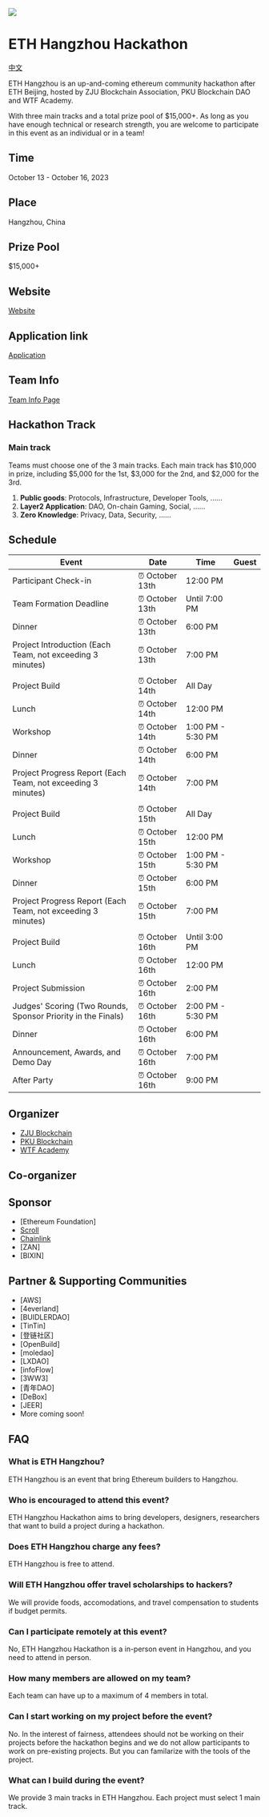 ![](./img/banner.png)
# ETH Hangzhou Hackathon
[中文](./README-cn.md)

ETH Hangzhou is an up-and-coming ethereum community hackathon after ETH Beijing, hosted by ZJU Blockchain Association, PKU Blockchain DAO and WTF Academy.

With three main tracks and a total prize pool of $15,000+. As long as you have enough technical or research strength, you are welcome to participate in this event as an individual or in a team!
## Time
October 13 - October 16, 2023

## Place
Hangzhou, China

## Prize Pool

$15,000+

## Website

[Website](https://www.ethhangzhou.xyz)

## Application link

[Application](https://docs.google.com/forms/d/e/1FAIpQLSeqm45uEfWECqmNWErGSDR0QHFnhKPdiQyyJyrteroOhvVzrQ/viewform) 

## Team Info
[Team Info Page](https://github.com/eth-hangzhou/ETHHangzhou/blob/main/team-info.md)

## Hackathon Track
### Main track

Teams must choose one of the 3 main tracks. Each main track has $10,000 in prize, including $5,000 for the 1st, $3,000 for the 2nd, and $2,000 for the 3rd.

1. **Public goods**: Protocols, Infrastructure, Developer Tools, ……
2. **Layer2 Application**: DAO, On-chain Gaming, Social, ……
3. **Zero Knowledge**: Privacy, Data, Security, ……


## Schedule

| Event                               | Date            | Time           | Guest                            |
| ----------------------------------- | --------------- | ---------------| --------------------------------- |
| Participant Check-in                | ⏰ October 13th | 12:00 PM       |                                  |
| Team Formation Deadline             | ⏰ October 13th | Until 7:00 PM  |                                  |
| Dinner                              | ⏰ October 13th | 6:00 PM        |                                  |
| Project Introduction (Each Team, not exceeding 3 minutes) | ⏰ October 13th | 7:00 PM | |
|                                     |                 |                |                                  |
| Project Build                       | ⏰ October 14th | All Day        |                                  |
| Lunch                               | ⏰ October 14th | 12:00 PM       |                                  |
| Workshop                            | ⏰ October 14th | 1:00 PM - 5:30 PM |  |
| Dinner                              | ⏰ October 14th | 6:00 PM        |                                  |
| Project Progress Report (Each Team, not exceeding 3 minutes) | ⏰ October 14th | 7:00 PM | |
|                                     |                 |                |                                  |
| Project Build                       | ⏰ October 15th | All Day        |                                  |
| Lunch                               | ⏰ October 15th | 12:00 PM       |                                  |
| Workshop                            | ⏰ October 15th | 1:00 PM - 5:30 PM |  |
| Dinner                              | ⏰ October 15th | 6:00 PM        |                                  |
| Project Progress Report (Each Team, not exceeding 3 minutes) | ⏰ October 15th | 7:00 PM | |
|                                     |                 |                |                                  |
| Project Build                       | ⏰ October 16th | Until 3:00 PM  |                                  |
| Lunch                               | ⏰ October 16th | 12:00 PM       |                                  |
| Project Submission                  | ⏰ October 16th | 2:00 PM        |                                  |
| Judges' Scoring (Two Rounds, Sponsor Priority in the Finals) | ⏰ October 16th | 2:00 PM - 5:30 PM |  |
| Dinner                              | ⏰ October 16th | 6:00 PM        |                                  |
| Announcement, Awards, and Demo Day  | ⏰ October 16th | 7:00 PM        |                                  |
| After Party                         | ⏰ October 16th | 9:00 PM        |                                  |


## Organizer 

- [ZJU Blockchain](https://twitter.com/ZJUBCA)
- [PKU Blockchain](https://twitter.com/PKUBlockchain)
- [WTF Academy](https://twitter.com/WTFAcademy_)

## Co-organizer


## Sponsor
- [Ethereum Foundation]
- [Scroll](https://twitter.com/Scroll_ZKP)
- [Chainlink](https://twitter.com/chainlink)
- [ZAN]
- [BIXIN]

## Partner & Supporting Communities
- [AWS]
- [4everland]
- [BUIDLERDAO]
- [TinTin]
- [登链社区]
- [OpenBuild]
- [moledao]
- [LXDAO]
- [infoFlow]
- [3WW3]
- [青年DAO]
- [DeBox]
- [JEER]
- More coming soon!

## FAQ

### What is ETH Hangzhou?

ETH Hangzhou is an event that bring Ethereum builders to Hangzhou.

### Who is encouraged to attend this event?

ETH Hangzhou Hackathon aims to bring developers, designers, researchers that want to build a project during a hackathon.

### Does ETH Hangzhou charge any fees?

ETH Hangzhou is free to attend.

### Will ETH Hangzhou offer travel scholarships to hackers?

We will provide foods, accomodations, and travel compensation to students if budget permits.

### Can I participate remotely at this event?

No, ETH Hangzhou Hackathon is a in-person event in Hangzhou, and you need to attend in person.

### How many members are allowed on my team?

Each team can have up to a maximum of 4 members in total.

### Can I start working on my project before the event?

No. In the interest of fairness, attendees should not be working on their projects before the hackathon begins and we do not allow participants to work on pre-existing projects. But you can familarize with the tools of the project.

### What can I build during the event?

We provide 3 main tracks in ETH Hangzhou. Each project must select 1 main track.

